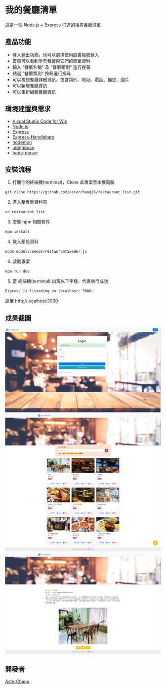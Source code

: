 # 我的餐廳清單

這是一個 Node.js + Express 打造的搜尋餐廳清單

## 產品功能

- 登入登出功能，也可以選擇使用臉書帳號登入
- 首頁可以看到所有餐廳與它們的簡單資料
- 輸入 "餐廳名稱" 及 "餐廳類別" 進行搜尋
- 點選 "餐廳類別" 按鈕進行搜尋
- 可以檢視餐廳詳細資訊，包含類別、地址、電話、描述、圖片
- 可以新增餐廳資訊
- 可以重新編輯餐廳資訊

## 環境建置與需求

- [Visual Studio Code for Win](https://code.visualstudio.com/)
- [Node.js](https://nodejs.org/en/)
- [Express](https://www.npmjs.com/package/express)
- [Express-Handlebars](https://www.npmjs.com/package/express-handlebars)
- [nodemon](https://www.npmjs.com/package/nodemon)
- [mongoose](https://www.npmjs.com/package/mongoose)
- [body-parser](https://www.npmjs.com/package/body-parser)

## 安裝流程

1. 打開你的終端機(terminal)，Clone 此專案至本機電腦

```
git clone https://github.com/asterchang96/restaurant_list.git
```

2. 進入至專案資料夾

```
cd restaurant_list
```

3. 安裝 npm 相關套件

```
npm install
```

4. 載入預設資料

```
node models/seeds/restaurantSeeder.js
```

6. 啟動專案

```
npm run dev
```

5. 當 終端機(terminal) 出現以下字樣，代表執行成功

```
Express is listening on localhost: 3000.
```

請至 [http://localhost:3000](http://localhost:3000)

## 成果截圖

![登入頁](./loginPage.png)
![首頁](./homePage.png)
![詳細餐廳資訊](./detailPage.png)



## 開發者

[AsterChang](https://github.com/asterchang96)
